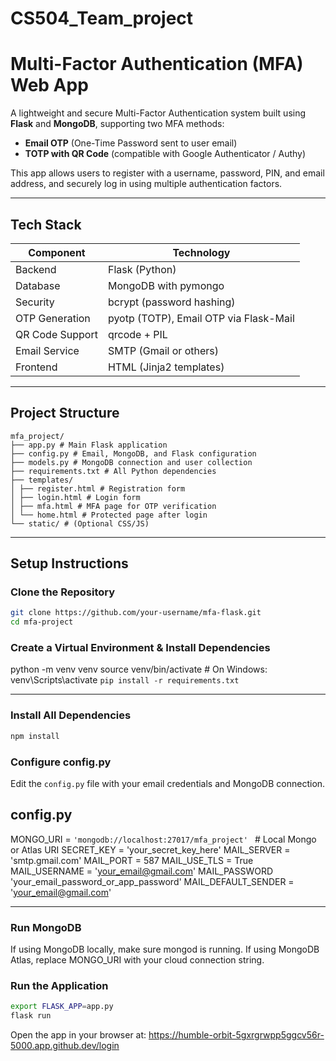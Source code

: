 # CS504_Team_project

# Multi-Factor Authentication (MFA) Web App
 
A lightweight and secure Multi-Factor Authentication system built using **Flask** and **MongoDB**, supporting two MFA methods:
 
- **Email OTP** (One-Time Password sent to user email)
- **TOTP with QR Code** (compatible with Google Authenticator / Authy)
 
This app allows users to register with a username, password, PIN, and email address, and securely log in using multiple authentication factors.
 
---
 
## Tech Stack
 
| Component         | Technology                           |
|------------------|---------------------------------------|
| Backend           | Flask (Python)                        |
| Database          | MongoDB with pymongo                  |
| Security          | bcrypt (password hashing)             |
| OTP Generation    | pyotp (TOTP), Email OTP via Flask-Mail|
| QR Code Support   | qrcode + PIL                          |
| Email Service     | SMTP (Gmail or others)                |
| Frontend          | HTML (Jinja2 templates)               |
 
---
 
## Project Structure
```
mfa_project/
├── app.py # Main Flask application
├── config.py # Email, MongoDB, and Flask configuration
├── models.py # MongoDB connection and user collection
├── requirements.txt # All Python dependencies
├── templates/
│ ├── register.html # Registration form
│ ├── login.html # Login form
│ ├── mfa.html # MFA page for OTP verification
│ └── home.html # Protected page after login
└── static/ # (Optional CSS/JS)
 ```
 
---
 
## Setup Instructions
 
### Clone the Repository
 
```bash
git clone https://github.com/your-username/mfa-flask.git
cd mfa-project
```
 
### Create a Virtual Environment & Install Dependencies

python -m venv venv
source venv/bin/activate          # On Windows: venv\Scripts\activate
```pip install -r requirements.txt```

---
### Install All Dependencies 
```sh
npm install
```

### Configure config.py
Edit the `config.py` file with your email credentials and MongoDB connection.

## config.py

MONGO_URI = `'mongodb://localhost:27017/mfa_project' ` # Local Mongo or Atlas URI
SECRET_KEY = 'your_secret_key_here'
MAIL_SERVER = 'smtp.gmail.com'
MAIL_PORT = 587
MAIL_USE_TLS = True
MAIL_USERNAME = 'your_email@gmail.com'
MAIL_PASSWORD 'your_email_password_or_app_password'
MAIL_DEFAULT_SENDER = 'your_email@gmail.com' 

---

### Run MongoDB

If using MongoDB locally, make sure mongod is running.
If using MongoDB Atlas, replace MONGO_URI with your cloud connection string.

### Run the Application

```sh
export FLASK_APP=app.py
flask run
```

Open the app in your browser at:
https://humble-orbit-5gxrgrwpp5ggcv56r-5000.app.github.dev/login
 
